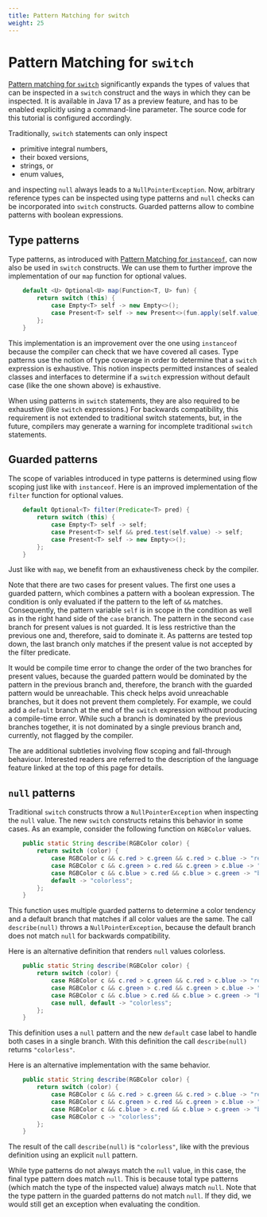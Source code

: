 ```yaml
---
title: Pattern Matching for switch
weight: 25
---
```


# Pattern Matching for `switch`

[Pattern matching for `switch`](https://openjdk.java.net/jeps/406)
significantly expands the types of values
that can be inspected in a `switch` construct
and the ways in which they can be inspected.
It is available in Java 17 as a preview feature,
and has to be enabled explicitly using a command-line parameter.
The source code for this tutorial is configured accordingly.

Traditionally,
`switch` statements can only inspect 
  * primitive integral numbers,
  * their boxed versions,
  * strings, or
  * enum values,

and inspecting `null` always leads to a `NullPointerException`.
Now, arbitrary reference types can be inspected using type patterns
and `null` checks can be incorporated into `switch` constructs.
Guarded patterns allow to combine patterns with boolean expressions.

## Type patterns

Type patterns,
as introduced with [Pattern Matching for `instanceof`](../instanceof),
can now also be used in `switch` constructs.
We can use them to further improve the implementation 
of our `map` function for optional values.

```java
    default <U> Optional<U> map(Function<T, U> fun) {
        return switch (this) {
            case Empty<T> self -> new Empty<>();
            case Present<T> self -> new Present<>(fun.apply(self.value));
        };
    }
```

This implementation is an improvement over the one using `instanceof`
because the compiler can check that we have covered all cases.
Type patterns use the notion of type coverage
in order to determine that a `switch` expression is exhaustive.
This notion inspects permitted instances of sealed classes and interfaces
to determine if a `switch` expression without default case
(like the one shown above)
is exhaustive.

When using patterns in `switch` statements,
they are also required to be exhaustive (like `switch` expressions.)
For backwards compatibility,
this requirement is not extended to traditional switch statements,
but, in the future,
compilers may generate a warning for incomplete traditional `switch` statements.

## Guarded patterns

The scope of variables introduced in type patterns 
is determined using flow scoping just like with `instanceof`.
Here is an improved implementation of the `filter` function for optional values.

```java
    default Optional<T> filter(Predicate<T> pred) {
        return switch (this) {
            case Empty<T> self -> self;
            case Present<T> self && pred.test(self.value) -> self;
            case Present<T> self -> new Empty<>();
        };
    }
```

Just like with `map`, we benefit from an exhaustiveness check by the compiler.

Note that there are two cases for present values.
The first one uses a guarded pattern,
which combines a pattern with a boolean expression.
The condition is only evaluated if the pattern to the left of `&&` matches.
Consequently, the pattern variable `self` is in scope in the condition
as well as in the right hand side of the `case` branch.
The pattern in the second `case` branch for present values is not guarded.
It is less restrictive than the previous one and, therefore, said to dominate it.
As patterns are tested top down, the last branch only matches 
if the present value is not accepted by the filter predicate.

It would be compile time error 
to change the order of the two branches for present values,
because the guarded pattern would be dominated 
by the pattern in the previous branch and, therefore,
the branch with the guarded pattern would be unreachable.
This check helps avoid unreachable branches,
but it does not prevent them completely.
For example, we could add a `default` branch
at the end of the `switch` expression
without producing a compile-time error.
While such a branch is dominated by the previous branches together,
it is not dominated by a single previous branch and, currently,
not flagged by the compiler.

The are additional subtleties involving flow scoping and fall-through behaviour.
Interested readers are referred to the description of the language feature
linked at the top of this page for details.

## `null` patterns

Traditional `switch` constructs throw a `NullPointerException`
when inspecting the `null` value.
The new `switch` constructs retains this behavior in some cases.
As an example, consider the following function on `RGBColor` values.

```java
    public static String describe(RGBColor color) {
        return switch (color) {
            case RGBColor c && c.red > c.green && c.red > c.blue -> "reddish";
            case RGBColor c && c.green > c.red && c.green > c.blue -> "greenish";
            case RGBColor c && c.blue > c.red && c.blue > c.green -> "blueish";
            default -> "colorless";
        };
    }
```

This function uses multiple guarded patterns to determine a color tendency
and a default branch that matches if all color values are the same.
The call `describe(null)` throws a `NullPointerException`,
because the default branch does not match `null` for backwards compatibility.

Here is an alternative definition that renders `null` values colorless.

```java
    public static String describe(RGBColor color) {
        return switch (color) {
            case RGBColor c && c.red > c.green && c.red > c.blue -> "reddish";
            case RGBColor c && c.green > c.red && c.green > c.blue -> "greenish";
            case RGBColor c && c.blue > c.red && c.blue > c.green -> "blueish";
            case null, default -> "colorless";
        };
    }
```
This definition uses a `null` pattern and the new `default` case label
to handle both cases in a single branch.
With this definition the call `describe(null)` returns `"colorless"`.

Here is an alternative implementation with the same behavior.

```java
    public static String describe(RGBColor color) {
        return switch (color) {
            case RGBColor c && c.red > c.green && c.red > c.blue -> "reddish";
            case RGBColor c && c.green > c.red && c.green > c.blue -> "greenish";
            case RGBColor c && c.blue > c.red && c.blue > c.green -> "blueish";
            case RGBColor c -> "colorless";
        };
    }
```

The result of the call `describe(null)` is `"colorless"`,
like with the previous definition using an explicit `null` pattern.

While type patterns do not always match the `null` value, in this case,
the final type pattern does match `null`.
This is because total type patterns
(which match the type of the inspected value)
always match `null`.
Note that the type pattern in the guarded patterns do not match `null`.
If they did, we would still get an exception when evaluating the condition.
